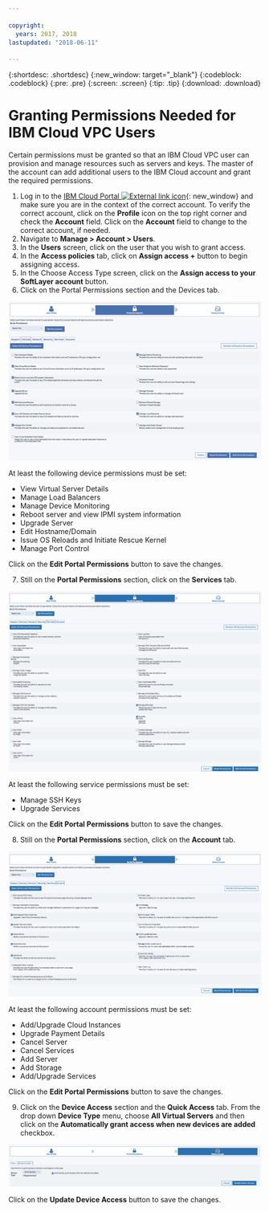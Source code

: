 ```yaml
---

copyright:
  years: 2017, 2018
lastupdated: "2018-06-11"

---
```


{:shortdesc: .shortdesc}
{:new_window: target="_blank"}
{:codeblock: .codeblock}
{:pre: .pre}
{:screen: .screen}
{:tip: .tip}
{:download: .download}

# Granting Permissions Needed for IBM Cloud VPC Users

Certain permissions must be granted so that an IBM Cloud VPC user can provision and manage resources such as servers and keys. The master of the account can add additional users to the IBM Cloud account and grant the required permissions.

1. Log in to the [IBM Cloud Portal ![External link icon](../../icons/launch-glyph.svg "External link icon")](https://console.bluemix.net/){: new_window} and make sure you are in the context of the correct account. To verify the correct account, click on the **Profile** icon on the top right corner and check the **Account** field. Click on the **Account** field to change to the correct account, if needed.
2. Navigate to **Manage > Account > Users**.
3. In the **Users** screen, click on the user that you wish to grant access.
4. In the **Access policies** tab, click on **Assign access +** button to begin assigning access.
5. In the Choose Access Type screen, click on the **Assign access to your SoftLayer account** button.
6. Click on the Portal Permissions section and the Devices tab.

  ![Devices Permissions](images/Devices-Permissions.png)
  
  At least the following device permissions must be set:
  
  * View Virtual Server Details
  * Manage Load Balancers
  * Manage Device Monitoring
  * Reboot server and view IPMI system information
  * Upgrade Server
  * Edit Hostname/Domain
  * Issue OS Reloads and Initiate Rescue Kernel
  * Manage Port Control 

  Click on the **Edit Portal Permissions** button to save the changes.

7. Still on the **Portal Permissions** section, click on the **Services** tab.

  ![Services Permissions](images/Services-Permissions.png)
  
  At least the following service permissions must be set:
  
  * Manage SSH Keys
  * Upgrade Services

  Click on the **Edit Portal Permissions** button to save the changes.

8. Still on the **Portal Permissions** section, click on the **Account** tab.

  ![Account Permissions](images/Account-Permissions.png)
  
  At least the following account permissions must be set:
  
  * Add/Upgrade Cloud Instances
  * Upgrade Payment Details
  * Cancel Server
  * Cancel Services
  * Add Server
  * Add Storage
  * Add/Upgrade Services

  Click on the **Edit Portal Permissions** button to save the changes.

9. Click on the **Device Access** section and the **Quick Access** tab. From the drop down **Device Type** menu, choose **All Virtual Servers** and then click on the **Automatically grant access when new devices are added** checkbox.

  ![Device Access Permissions](images/Device-Access-Permissions.png)

  Click on the **Update Device Access** button to save the changes.
